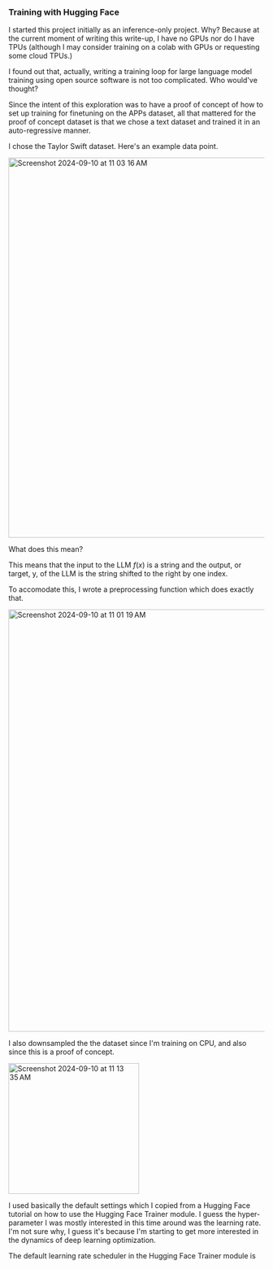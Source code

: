 ### Training with Hugging Face

I started this project initially as an inference-only project. Why? Because at the current moment of writing this write-up, I have no GPUs nor do I have TPUs (although I may consider training on a colab with GPUs or requesting some cloud TPUs.) 

I found out that, actually, writing a training loop for large language model training using open source software is not too complicated. Who would've thought?

Since the intent of this exploration was to have a proof of concept of how to set up training for finetuning on the APPs dataset, all that mattered for the proof of concept dataset is that we chose a text dataset and trained it in an auto-regressive manner.

I chose the Taylor Swift dataset. Here's an example data point.

<img width="747" alt="Screenshot 2024-09-10 at 11 03 16 AM" src="https://github.com/user-attachments/assets/6adbd937-59c8-4d50-a280-ef765190223c">



What does this mean?

This means that the input to the LLM $f(x)$ is a string and the output, or target, y, of the LLM is the string shifted to the right by one index.

To accomodate this, I wrote a preprocessing function which does exactly that.


<img width="830" alt="Screenshot 2024-09-10 at 11 01 19 AM" src="https://github.com/user-attachments/assets/f7496f5e-01af-41ba-9d5d-b035b798fa2a">

I also downsampled the the dataset since I'm training on CPU, and also since this is a proof of concept.

<img width="257" alt="Screenshot 2024-09-10 at 11 13 35 AM" src="https://github.com/user-attachments/assets/c4dd83ba-93c9-40b5-838f-98b2b33467c9">

I used basically the default settings which I copied from a Hugging Face tutorial on how to use the Hugging Face Trainer module. I guess the hyper-parameter I was mostly interested in this time around was the learning rate. I'm not sure why, I guess it's because I'm starting to get more interested in the dynamics of deep learning optimization. 

The default learning rate scheduler in the Hugging Face Trainer module is 

